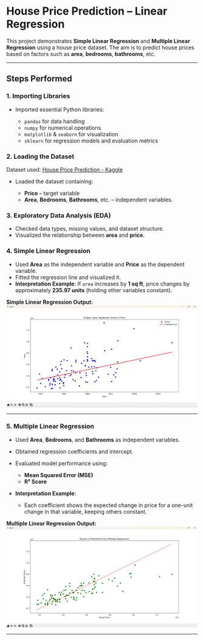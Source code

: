 
# House Price Prediction – Linear Regression

This project demonstrates **Simple Linear Regression** and **Multiple Linear Regression** using a house price dataset. The aim is to predict house prices based on factors such as **area**, **bedrooms**, **bathrooms**, etc.

---

## Steps Performed

### 1. **Importing Libraries**

* Imported essential Python libraries:

  * `pandas` for data handling
  * `numpy` for numerical operations
  * `matplotlib` & `seaborn` for visualization
  * `sklearn` for regression models and evaluation metrics

### 2. **Loading the Dataset**

Dataset used: [House Price Prediction - Kaggle](https://www.kaggle.com/datasets/shree1992/housedata)

* Loaded the dataset containing:

  * **Price** – target variable
  * **Area**, **Bedrooms**, **Bathrooms**, etc. – independent variables.

### 3. **Exploratory Data Analysis (EDA)**

* Checked data types, missing values, and dataset structure.
* Visualized the relationship between **area** and **price**.

### 4. **Simple Linear Regression**

* Used **Area** as the independent variable and **Price** as the dependent variable.
* Fitted the regression line and visualized it.
* **Interpretation Example**:
  If `area` increases by **1 sq ft**, price changes by approximately **235.97 units** (holding other variables constant).

 **Simple Linear Regression Output:**
![Simple Linear Regression](images/Simple_Linear_regression.png)

---

### 5. **Multiple Linear Regression**

* Used **Area**, **Bedrooms**, and **Bathrooms** as independent variables.
* Obtained regression coefficients and intercept.
* Evaluated model performance using:

  * **Mean Squared Error (MSE)**
  * **R² Score**
* **Interpretation Example**:

  * Each coefficient shows the expected change in price for a one-unit change in that variable, keeping others constant.

**Multiple Linear Regression Output:**
![Multiple Linear Regression](images/Multiple_Linear_Regression.png)

---

